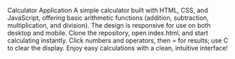 Calculator Application
A simple calculator built with HTML, CSS, and JavaScript, offering basic arithmetic functions (addition, subtraction, multiplication, and division). The design is responsive for use on both desktop and mobile. Clone the repository, open index.html, and start calculating instantly. Click numbers and operators, then = for results; use C to clear the display. Enjoy easy calculations with a clean, intuitive interface!
